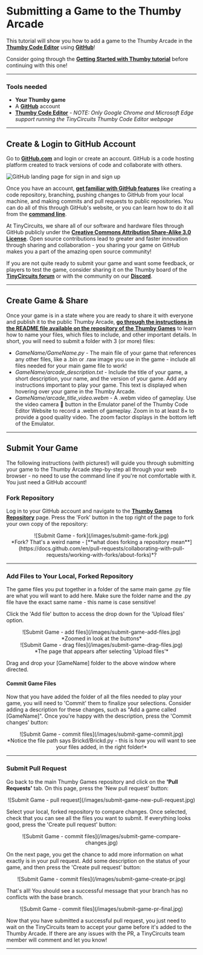 # Submitting a Game to the Thumby Arcade

This tutorial will show you how to add a game to the Thumby Arcade in the <a href="https://code.thumby.us/" target="_blank" alt="TinyCircuits Thumby Editor">**Thumby Code Editor**</a> using <a href="https://github.com/ " target="_blank" alt="Github main website link">**GitHub**</a>!

Consider going through the [**Getting Started with Thumby tutorial**](/Code-Editor/Get-Started/ "Thumby getting started tutorial") before continuing with this one!

---

### Tools needed

*   **Your Thumby game**
*   A <a href="https://github.com/ " target="_blank" alt="Github main website link">**GitHub**</a> account
*   <a href="https://code.thumby.us/" target="_blank" alt="TinyCircuits Thumby Editor">**Thumby Code Editor**</a> - *NOTE: Only Google Chrome and Microsoft Edge support running the TinyCircuits Thumby Code Editor webpage*

---

## Create & Login to GitHub Account

Go to <a href="https://github.com/ " target="_blank" alt="Github main website link">**GitHub.com**</a> and login or create an account. GitHub is a code hosting platform created to track versions of code and collaborate with others.

![GitHub landing page for sign in and sign up](https://cdn.shopify.com/s/files/1/1125/2198/files/github-landing-page-screenshot.jpg?v=1642026563)

Once you have an account, <a href="https://docs.github.com/en/get-started/quickstart/hello-world" target="_blank" alt="GitHub documentation for getting started">**get familiar with GitHub features**</a> like creating a code repository, branching, pushing changes to GitHub from your local machine, and making commits and pull requests to public repositories. You can do all of this through GitHub's website, or you can learn how to do it all from the <a href="https://docs.github.com/en/get-started/using-github/github-cli" target="_blank" alt="GitHub CLI docs">**command line**</a>.

At TinyCircuits, we share all of our software and hardware files through GitHub publicly under the <a href="http://creativecommons.org/licenses/by-sa/3.0" target="_blank" alt="Open Source license details">**Creative Commons Attribution Share-Alike 3.0 License**</a>. Open source contributions lead to greater and faster innovation through sharing and collaboration - you sharing your game on GitHub makes you a part of the amazing open source community!

If you are not quite ready to submit your game and want some feedback, or players to test the game, consider sharing it on the Thumby board of the <a href="http://forum.tinycircuits.com/index.php" target="_blank" alt="TinyCircuits Arduino forum">**TinyCircuits forum**</a> or with the community on our <a href="https://discord.gg/vzf3wQXVvm" target="_blank" alt="Link to join the tinycircuits Discord">**Discord**</a>.

---

## Create Game & Share

Once your game is in a state where you are ready to share it with everyone and publish it to the public Thumby Arcade, <a href="https://github.com/TinyCircuits/TinyCircuits-Thumby-Games/blob/master/README.md" target="_blank" alt="Thumby Game Submission Instructions">**go through the instructions in the README file available on the repository of the Thumby Games**</a> to learn how to name your files, which files to include, and other important details. In short, you will need to submit a folder with 3 (or more) files:


* *GameName/GameName.py* - The main file of your game that references any other files, like a .bin or .raw image you use in the game - include all files needed for your main game file to work!
* *GameName/arcade_description.txt* - Include the title of your game, a short description, your name, and the version of your game. Add any instructions important to play your game. This text is displayed when hovering over your game in the Thumby Arcade.
* *GameName/arcade_title_video.webm* - A .webm video of gameplay. Use the video camera 🎥 button in the Emulator panel of the Thumby Code Editor Website to record a .webm of gameplay. Zoom in to at least 8× to provide a good quality video. The zoom factor displays in the bottom left of the Emulator.

---

## Submit Your Game

The following instructions (with pictures!) will guide you through submitting your game to the Thumby Arcade step-by-step all through your web browser - no need to use the command line if you're not comfortable with it. You just need a GitHub account! 

### Fork Repository

Log in to your GitHub account and navigate to the <a href="https://github.com/TinyCircuits/TinyCircuits-Thumby-Games" target="_blank" alt="Thumby Game Repo & Submission Instructions">**Thumby Games Repository**</a> page. Press the 'Fork' button in the top right of the page to fork your own copy of the repository:


<center>
![Submit Game - fork](/images/submit-game-fork.jpg)
</center>
<center>
*Fork? That's a weird name - [**what does forking a repository mean**](https://docs.github.com/en/pull-requests/collaborating-with-pull-requests/working-with-forks/about-forks)*?
</center>

---

### Add Files to Your Local, Forked Repository

The game files you put together in a folder of the same main game .py file are what you will want to add here. Make sure the folder name and the .py file have the exact same name - this name is case sensitive!

Click the 'Add file' button to access the drop down for the 'Upload files' option.

<center>
![Submit Game - add files](/images/submit-game-add-files.jpg)
</center>
<center>
*Zoomed in look at the buttons*
</center>

<center>
![Submit Game - drag files](/images/submit-game-drag-files.jpg)
</center>
<center>
*The page that appears after selecting 'Upload files'*
</center>

Drag and drop your [GameName] folder to the above window where directed.

#### Commit Game Files

Now that you have added the folder of all the files needed to play your game, you will need to 'Commit' them to finalize your selections. Consider adding a description for these changes, such as "Add a game called [GameName]". Once you're happy with the description, press the 'Commit changes' button:

<center>
![Submit Game - commit files](/images/submit-game-commit.jpg)
</center>
<center>
*Notice the file path says Brickd/Brickd.py - this is how you will want to see your files added, in the right folder!*
</center>

---

### Submit Pull Request

Go back to the main Thumby Games repository and click on the **'Pull Requests'** tab. On this page, press the 'New pull request' button:

<center>
![Submit Game - pull request](/images/submit-game-new-pull-request.jpg)
</center>

Select your local, forked repository to compare changes. Once selected, check that you can see all the files you want to submit. If everything looks good, press the 'Create pull request' button:

<center>
![Submit Game - commit files](/images/submit-game-compare-changes.jpg)
</center>

On the next page, you get the chance to add more information on what exactly is in your pull request. Add some description on the status of your game, and then press the 'Create pull request' button:

<center>
![Submit Game - commit files](/images/submit-game-create-pr.jpg)
</center>

That's all! You should see a successful message that your branch has no conflicts with the base branch. 

<center>
![Submit Game - commit files](/images/submit-game-pr-final.jpg)
</center>

Now that you have submitted a successful pull request, you just need to wait on the TinyCircuits team to accept your game before it's added to the Thumby Arcade. If there are any issues with the PR, a TinyCircuits team member will comment and let you know!

---
